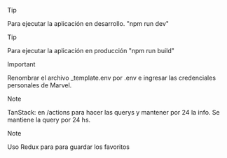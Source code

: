 >[!TIP]
>Para ejecutar la aplicación en desarrollo. 
>"npm run dev"

>[!TIP]
>Para ejecutar la aplicación en producción
>"npm run build"


>[!IMPORTANT]
>Renombrar el archivo _template.env por .env e ingresar las credenciales personales de Marvel. 


>[!NOTE]
>TanStack: en /actions para hacer las querys y mantener por 24 la info. 
>Se mantiene la query por 24 hs.
>


>[!NOTE]
>Uso Redux para para guardar los favoritos
>
